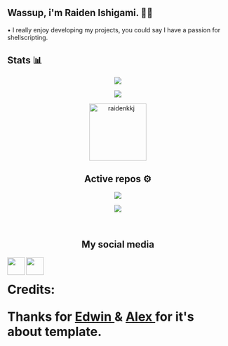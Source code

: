 <h2 align="left"> Wassup, i'm Raiden Ishigami. 🧑‍🔧  </h2>
<p align="left"> • I really enjoy developing my projects, you could say I have a passion for shellscripting. </p>

<h2 align="left"> Stats 📊 </h2>
<p align="center"><a href="https://github.com/raidenkkj"><img src="https://github-readme-stats.vercel.app/api?username=raidenkkj&show_icons=true&theme=dark"></a></p>
<p align="center"><a href="https://github.com/raidenkkj"><img src="https://github-readme-stats.vercel.app/api/top-langs/?username=raidenkkj&theme=dark&layout=compact"></a></p>

<p align="center"><img width="130" src="https://komarev.com/ghpvc/?username=raidenkkj&style=dark" alt="raidenkkj"></p>

<h2 align="center"> Active repos ⚙️ </h2>
<p align="center"><a href="https://github.com/raidenkkj/Raiden-Tweaks"><img src="https://github-readme-stats.vercel.app/api/pin/?username=raidenkkj&repo=Raiden-Tweaks&show_owner=false&theme=dark"></a></p>
<p align="center"><a href="https://github.com/raidenkkj/local_manifest"><img src="https://github-readme-stats.vercel.app/api/pin/?username=raidenkkj&repo=local_manifest&show_owner=false&theme=dark"></a></p>

<br>
<h2 align="center"> My social media </h2>
<a href="https://t.me/raidenkk"><img align="left" width="40px" img src="https://cdn.jsdelivr.net/npm/simple-icons@v3/icons/telegram.svg"></a>
<a href="mailto: contact.raidenishi69@gmail.com"><img align="left" width="40px" img src="https://cdn.jsdelivr.net/npm/simple-icons@v3/icons/gmail.svg"></a>
</br>

# Credits: <p> Thanks for <a href="https://github.com/kutemeikito"> Edwin </a> & <a href="https://github.com/iamlazy123"> Alex </a> for it's about template. </p>
